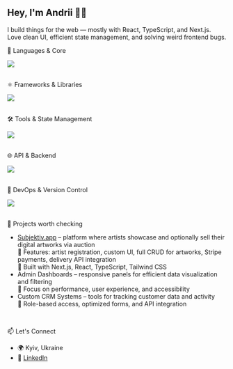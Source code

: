 ## Hey, I'm Andrii 👨‍💻
I build things for the web — mostly with React, TypeScript, and Next.js.  
Love clean UI, efficient state management, and solving weird frontend bugs.

🧠 Languages & Core

<div align="left">
  <a href="https://skillicons.dev">
    <img src="https://skillicons.dev/icons?i=ts,js,html,css,sass" />
  </a>
</div>
<br>
<p>
⚛️ Frameworks & Libraries
</p>
<div align="left">
  <a href="https://skillicons.dev">
    <img src="https://skillicons.dev/icons?i=react,nextjs,redux,tailwind,styledcomponents,bootstrap,graphql" />
  </a>
</div>
<br>
<p>
🛠️ Tools & State Management
</p>
<div align="left">
  <a href="https://skillicons.dev">
    <img src="https://skillicons.dev/icons?i=vite,webpack,eslint,prettier" />
  </a>
</div>
<br>
<p>
🌐 API & Backend
</p>
<div align="left">
  <a href="https://skillicons.dev">
    <img src="https://skillicons.dev/icons?i=docker,prisma,postgres" />
  </a>
</div>
<br>
<p>
🧪 DevOps & Version Control
</p>
<div align="left">
  <a href="https://skillicons.dev">
    <img src="https://skillicons.dev/icons?i=git,github,githubactions" />
  </a>
</div>
<br>
<p>
🧩 Projects worth checking
</p>

- [Subjektiv.app](https://www.subjektiv.app) – platform where artists showcase and optionally sell their digital artworks via auction  
  🔹 Features: artist registration, custom UI, full CRUD for artworks, Stripe payments, delivery API integration  
  🔹 Built with Next.js, React, TypeScript, Tailwind CSS
- Admin Dashboards – responsive panels for efficient data visualization and filtering  
  🔹 Focus on performance, user experience, and accessibility 
- Custom CRM Systems – tools for tracking customer data and activity  
  🔹 Role-based access, optimized forms, and API integration

<br>

📫 Let's Connect

- 🌍 Kyiv, Ukraine   
- 🔗 [LinkedIn](https://www.linkedin.com/in/andrii-krashennikov-6726001b4/)  

